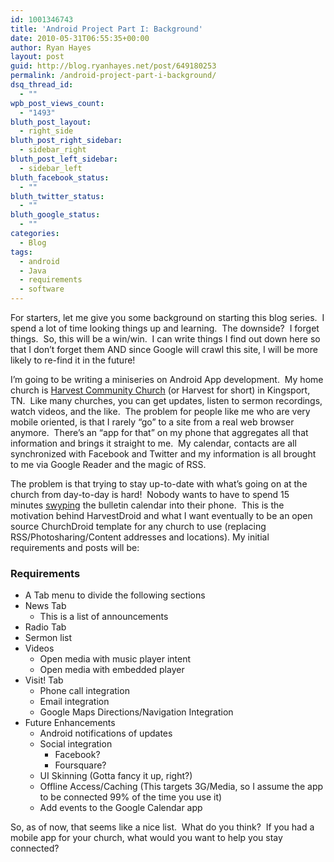 ```yaml
---
id: 1001346743
title: 'Android Project Part I: Background'
date: 2010-05-31T06:55:35+00:00
author: Ryan Hayes
layout: post
guid: http://blog.ryanhayes.net/post/649180253
permalink: /android-project-part-i-background/
dsq_thread_id:
  - ""
wpb_post_views_count:
  - "1493"
bluth_post_layout:
  - right_side
bluth_post_right_sidebar:
  - sidebar_right
bluth_post_left_sidebar:
  - sidebar_left
bluth_facebook_status:
  - ""
bluth_twitter_status:
  - ""
bluth_google_status:
  - ""
categories:
  - Blog
tags:
  - android
  - Java
  - requirements
  - software
---
```

For starters, let me give you some background on starting this blog series.  I spend a lot of time looking things up and learning.  The downside?  I forget things.  So, this will be a win/win.  I can write things I find out down here so that I don’t forget them AND since Google will crawl this site, I will be more likely to re-find it in the future!

I’m going to be writing a miniseries on Android App development.  My home church is [Harvest Community Church](http://www.harvesttn.com/) (or Harvest for short) in Kingsport, TN.  Like many churches, you can get updates, listen to sermon recordings, watch videos, and the like.  The problem for people like me who are very mobile oriented, is that I rarely “go” to a site from a real web browser anymore.  There’s an “app for that” on my phone that aggregates all that information and brings it straight to me.  My calendar, contacts are all synchronized with Facebook and Twitter and my information is all brought to me via Google Reader and the magic of RSS.

The problem is that trying to stay up-to-date with what’s going on at the church from day-to-day is hard!  Nobody wants to have to spend 15 minutes [swyping](http://www.swypeinc.com/) the bulletin calendar into their phone.  This is the motivation behind HarvestDroid and what I want eventually to be an open source ChurchDroid template for any church to use (replacing RSS/Photosharing/Content addresses and locations). My initial requirements and posts will be:

### Requirements

  * A Tab menu to divide the following sections
  * News Tab 
      * This is a list of announcements
  * Radio Tab
  * Sermon list
  * Videos 
      * Open media with music player intent
      * Open media with embedded player
  * Visit! Tab 
      * Phone call integration
      * Email integration
      * Google Maps Directions/Navigation Integration
  * Future Enhancements 
      * Android notifications of updates
      * Social integration 
          * Facebook?
          * Foursquare?
      * UI Skinning (Gotta fancy it up, right?)
      * Offline Access/Caching (This targets 3G/Media, so I assume the app to be connected 99% of the time you use it)
      * Add events to the Google Calendar app

So, as of now, that seems like a nice list.  What do you think?  If you had a mobile app for your church, what would you want to help you stay connected?